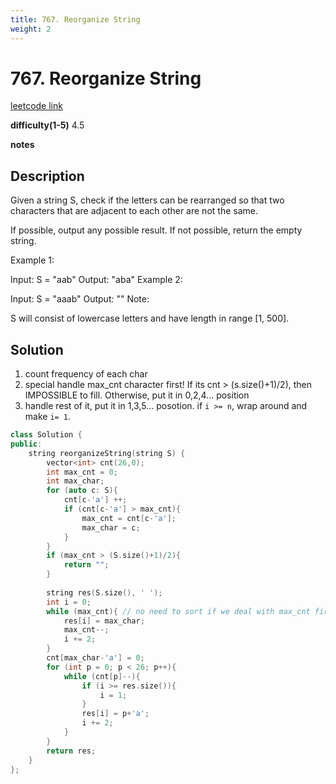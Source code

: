 ```yaml
---
title: 767. Reorganize String
weight: 2
---
```

# 767. Reorganize String
[leetcode link](https://leetcode.com/problems/reorganize-string/)

**difficulty(1-5)** 
4.5

**notes**   


## Description
Given a string S, check if the letters can be rearranged so that two characters that are adjacent to each other are not the same.

If possible, output any possible result.  If not possible, return the empty string.

Example 1:

Input: S = "aab"
Output: "aba"
Example 2:

Input: S = "aaab"
Output: ""
Note:

S will consist of lowercase letters and have length in range [1, 500].
 

## Solution

1. count frequency of each char
2. special handle max_cnt character first! If its cnt > (s.size()+1)/2), then IMPOSSIBLE to fill. Otherwise, put it in 0,2,4... position
3. handle rest of it, put it in 1,3,5... posotion. if `i >= n`, wrap around and make `i= 1`.


```c++
class Solution {
public:
    string reorganizeString(string S) {
        vector<int> cnt(26,0);
        int max_cnt = 0;
        int max_char;
        for (auto c: S){
            cnt[c-'a'] ++;
            if (cnt[c-'a'] > max_cnt){
                max_cnt = cnt[c-'a'];
                max_char = c;
            }
        }
        if (max_cnt > (S.size()+1)/2){
            return "";
        }
        
        string res(S.size(), ' ');
        int i = 0;
        while (max_cnt){ // no need to sort if we deal with max_cnt first. 
            res[i] = max_char;
            max_cnt--;
            i += 2;
        }
        cnt[max_char-'a'] = 0;
        for (int p = 0; p < 26; p++){
            while (cnt[p]--){
                if (i >= res.size()){
                    i = 1;
                }
                res[i] = p+'a';
                i += 2;
            }
        }
        return res;        
    }
};
```


